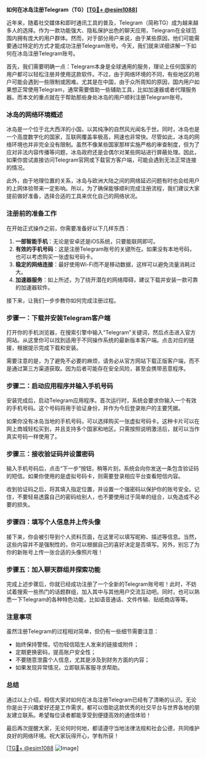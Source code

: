 **如何在冰岛注册Telegram（TG）[[TG💪+ @esim1088](https://t.me/s/esim1088)]**

近年来，随着社交媒体和即时通讯工具的普及，Telegram（简称TG）成为越来越多人的选择。作为一款功能强大、隐私保护出色的聊天应用，Telegram在全球范围内拥有庞大的用户群体。然而，对于部分用户来说，由于某些原因，他们可能需要通过特定的方式才能成功注册Telegram账号。今天，我们就来详细讲解一下如何在冰岛注册Telegram账号。

首先，我们需要明确一点：Telegram本身是全球通用的服务，理论上任何国家的用户都可以轻松注册并使用这款软件。不过，由于网络环境的不同，有些地区的用户可能会遇到一些限制或困难。尤其是在中国，由于众所周知的原因，国内用户如果想正常使用Telegram，通常需要借助一些辅助工具，比如加速器或者代理服务器。而本文的重点就在于帮助那些身处冰岛的用户顺利注册Telegram账号。

### 冰岛的网络环境概述

冰岛是一个位于北大西洋的小国，以其纯净的自然风光闻名于世。同时，冰岛也是一个高度数字化的国家，互联网覆盖率极高，网速也非常快。尽管如此，冰岛的网络环境也并非完全没有限制。虽然不像某些国家那样实施严格的审查制度，但为了应对非法内容传播等问题，冰岛政府还是会偶尔对某些网站进行屏蔽处理。因此，如果你尝试直接访问Telegram官网或下载官方客户端，可能会遇到无法正常连接的情况。

此外，由于地理位置的关系，冰岛与欧洲大陆之间的网络延迟问题有时也会给用户的上网体验带来一定影响。所以，为了确保能够顺利完成注册流程，我们建议大家提前做好准备，选择合适的工具来优化自己的网络状况。

### 注册前的准备工作

在开始正式操作之前，你需要准备好以下几样东西：

1. **一部智能手机**：无论是安卓还是iOS系统，只要能联网即可。
2. **有效的手机号码**：这是注册Telegram账号的关键所在。如果没有本地号码，也可以考虑购买一张虚拟号码卡。
3. **稳定的网络连接**：最好使用Wi-Fi而不是移动数据，这样可以避免流量消耗过大。
4. **加速器服务**：如上所述，为了绕开潜在的网络障碍，建议下载并安装一款可靠的加速器软件。

接下来，让我们一步步教你如何完成注册过程。

### 步骤一：下载并安装Telegram客户端

打开你的手机浏览器，在搜索引擎中输入“Telegram”关键词，然后点击进入官方网站。从这里你可以找到适用于不同操作系统的最新版本客户端。点击对应的链接，根据提示完成下载和安装。

需要注意的是，为了避免不必要的麻烦，请务必从官方网站下载正版客户端，而不是通过第三方渠道获取。因为后者可能存在安全风险，甚至会携带恶意程序。

### 步骤二：启动应用程序并输入手机号码

安装完成后，启动Telegram应用程序。首次运行时，系统会要求你输入一个有效的手机号码。这个号码将用于验证身份，并作为今后登录账户的主要凭据。

如果你没有冰岛当地的手机号码，可以选择购买一张虚拟号码卡。这种卡片可以在网上商城轻松买到，并且支持多个国家和地区。只需按照说明激活后，就可以当作真实号码一样使用了。

### 步骤三：接收验证码并设置密码

输入手机号码后，点击“下一步”按钮，稍等片刻，系统会向你发送一条包含验证码的短信。如果你使用的是虚拟号码卡，则需要登录相应平台查看短信内容。

收到验证码之后，将其填入指定位置，并设置一个强密码以保护你的账号安全。记住，不要轻易透露自己的密码给别人，也不要使用过于简单的组合，以免造成不必要的损失。

### 步骤四：填写个人信息并上传头像

接下来，你会被引导到个人资料页面，在这里可以填写昵称、描述等信息。当然，这些内容并不是强制性的，你可以根据自己的喜好决定是否填写。另外，别忘了为你的新账号上传一张合适的头像照片哦！

### 步骤五：加入聊天群组并探索功能

完成上述步骤后，你就已经成功注册了一个全新的Telegram账号啦！此时，不妨试着搜索一些热门的话题群组，加入其中与其他用户交流互动吧。同时，也可以熟悉一下Telegram的各种特色功能，比如语音通话、文件传输、贴纸商店等等。

### 注意事项

虽然注册Telegram的过程相对简单，但仍有一些细节需要注意：

- 始终保持警惕，切勿轻信陌生人发来的链接或附件；
- 定期更换密码，提高账户安全性；
- 不要随意泄露个人信息，尤其是涉及到财务方面的内容；
- 如果发现异常情况，立即联系客服寻求帮助。

### 总结

通过以上介绍，相信大家对如何在冰岛注册Telegram已经有了清晰的认识。无论你是出于兴趣爱好还是工作需求，都可以借助这款优秀的社交平台与世界各地的朋友建立联系。希望每位读者都能享受到便捷高效的通信体验！

最后再次提醒大家，无论何时何地，都请遵守当地法律法规和社会公德，共同维护良好的网络环境。祝大家玩得开心，学有所获！

[[TG💪+ @esim1088](https://t.me/s/esim1088) ![Image](https://i.postimg.cc/4NQfJmqS/Snipaste-2025-05-13-00-14-12.png)]
